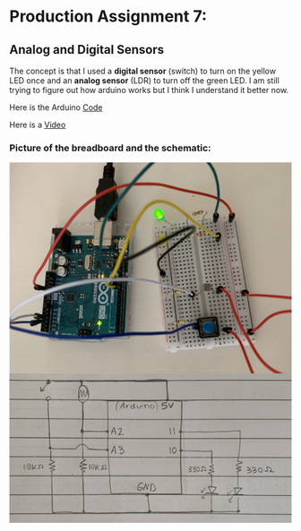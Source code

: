 # Production Assignment 7:
## Analog and Digital Sensors

The concept is that I used a **digital sensor** (switch) to turn on the yellow LED once and an **analog sensor** (LDR) to turn off the green LED. I am still trying to figure out how arduino works but I think I understand it better now.

Here is the Arduino [Code](https://github.com/SalamaAlmheiri/introToIM/blob/main/June%2017/Production_Assignment_7.ino)

Here is a [Video](https://github.com/SalamaAlmheiri/introToIM/blob/main/June%2017/Analog:Digital.mov)


### **Picture of the breadboard and the schematic:**

<img src="https://github.com/SalamaAlmheiri/introToIM/blob/main/June%2017/Analog:Digital.png" width=600 align=center> 

<img src="https://github.com/SalamaAlmheiri/introToIM/blob/main/June%2017/Schematic%202.png" width=600 align=center>    
